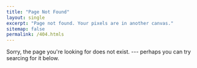 ```yaml
---
title: "Page Not Found"
layout: single
excerpt: "Page not found. Your pixels are in another canvas."
sitemap: false
permalink: /404.htmls
---
```

Sorry, the page you're looking for does not exist. --- perhaps you can try searcing for it below.

<script type="text/javascript">
  var GOOG_FIXURL_LANG = 'en';
  var GOOG_FIXURL_SITE = '{{ site.url }}'
</script>
<script type="text/javascript"
  src="//linkhelp.clients.google.com/tbproxy/lh/wm/fixurl.js">
</script>
